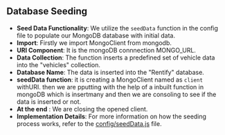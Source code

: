 ## Database Seeding

- **Seed Data Functionality**: We utilize the `seedData` function in the config file to populate our MongoDB database with initial data.
- **Import**: Firstly we import MongoClient from mongodb.
- **URI Component**: It is the mongoDB connnection MONGO_URL.
- **Data Collection**: The function inserts a predefined set of vehicle data into the "vehicles" collection.
- **Database Name**: The data is inserted into the "Rentify" database.
- **seedData function**: it is creating a MongoClient named as `client` withURI. then we are pputting with the help of a inbuilt function in mongoDB which is insertmany and then we are consoling to see if the data is inserted or not.
- **At the end** : We are closing the opened client.
- **Implementation Details**: For more information on how the seeding process works, refer to the [config/seedData.js](config/seedData.js) file.
